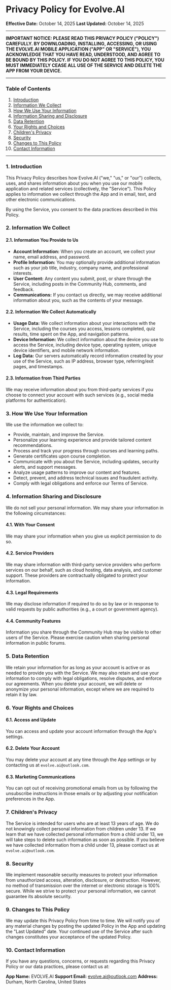 # Privacy Policy for Evolve.AI

**Effective Date:** October 14, 2025
**Last Updated:** October 14, 2025

---

**IMPORTANT NOTICE: PLEASE READ THIS PRIVACY POLICY ("POLICY") CAREFULLY. BY DOWNLOADING, INSTALLING, ACCESSING, OR USING THE EVOLVE.AI MOBILE APPLICATION ("APP" OR "SERVICE"), YOU ACKNOWLEDGE THAT YOU HAVE READ, UNDERSTOOD, AND AGREE TO BE BOUND BY THIS POLICY. IF YOU DO NOT AGREE TO THIS POLICY, YOU MUST IMMEDIATELY CEASE ALL USE OF THE SERVICE AND DELETE THE APP FROM YOUR DEVICE.**

---

### Table of Contents
1.  [Introduction](#1-introduction)
2.  [Information We Collect](#2-information-we-collect)
3.  [How We Use Your Information](#3-how-we-use-your-information)
4.  [Information Sharing and Disclosure](#4-information-sharing-and-disclosure)
5.  [Data Retention](#5-data-retention)
6.  [Your Rights and Choices](#6-your-rights-and-choices)
7.  [Children's Privacy](#7-childrens-privacy)
8.  [Security](#8-security)
9.  [Changes to This Policy](#9-changes-to-this-policy)
10. [Contact Information](#10-contact-information)

---

### 1. Introduction
This Privacy Policy describes how Evolve.AI ("we," "us," or "our") collects, uses, and shares information about you when you use our mobile application and related services (collectively, the "Service"). This Policy applies to information we collect through the App and in email, text, and other electronic communications.

By using the Service, you consent to the data practices described in this Policy.

### 2. Information We Collect

#### 2.1. Information You Provide to Us
* **Account Information:** When you create an account, we collect your name, email address, and password.
* **Profile Information:** You may optionally provide additional information such as your job title, industry, company name, and professional interests.
* **User Content:** Any content you submit, post, or share through the Service, including posts in the Community Hub, comments, and feedback.
* **Communications:** If you contact us directly, we may receive additional information about you, such as the contents of your message.

#### 2.2. Information We Collect Automatically
* **Usage Data:** We collect information about your interactions with the Service, including the courses you access, lessons completed, quiz results, time spent on the App, and navigation patterns.
* **Device Information:** We collect information about the device you use to access the Service, including device type, operating system, unique device identifiers, and mobile network information.
* **Log Data:** Our servers automatically record information created by your use of the Service, such as IP address, browser type, referring/exit pages, and timestamps.

#### 2.3. Information from Third Parties
We may receive information about you from third-party services if you choose to connect your account with such services (e.g., social media platforms for authentication).

### 3. How We Use Your Information
We use the information we collect to:
- Provide, maintain, and improve the Service.
- Personalize your learning experience and provide tailored content recommendations.
- Process and track your progress through courses and learning paths.
- Generate certificates upon course completion.
- Communicate with you about the Service, including updates, security alerts, and support messages.
- Analyze usage patterns to improve our content and features.
- Detect, prevent, and address technical issues and fraudulent activity.
- Comply with legal obligations and enforce our Terms of Service.

### 4. Information Sharing and Disclosure
We do not sell your personal information. We may share your information in the following circumstances:

#### 4.1. With Your Consent
We may share your information when you give us explicit permission to do so.

#### 4.2. Service Providers
We may share information with third-party service providers who perform services on our behalf, such as cloud hosting, data analysis, and customer support. These providers are contractually obligated to protect your information.

#### 4.3. Legal Requirements
We may disclose information if required to do so by law or in response to valid requests by public authorities (e.g., a court or government agency).

#### 4.4. Community Features
Information you share through the Community Hub may be visible to other users of the Service. Please exercise caution when sharing personal information in public forums.

### 5. Data Retention
We retain your information for as long as your account is active or as needed to provide you with the Service. We may also retain and use your information to comply with legal obligations, resolve disputes, and enforce our agreements. When you delete your account, we will delete or anonymize your personal information, except where we are required to retain it by law.

### 6. Your Rights and Choices

#### 6.1. Access and Update
You can access and update your account information through the App's settings.

#### 6.2. Delete Your Account
You may delete your account at any time through the App settings or by contacting us at `evolve.ai@outlook.com`.

#### 6.3. Marketing Communications
You can opt out of receiving promotional emails from us by following the unsubscribe instructions in those emails or by adjusting your notification preferences in the App.

### 7. Children's Privacy
The Service is intended for users who are at least 13 years of age. We do not knowingly collect personal information from children under 13. If we learn that we have collected personal information from a child under 13, we will take steps to delete such information as soon as possible. If you believe we have collected information from a child under 13, please contact us at `evolve.ai@outlook.com`.

### 8. Security
We implement reasonable security measures to protect your information from unauthorized access, alteration, disclosure, or destruction. However, no method of transmission over the internet or electronic storage is 100% secure. While we strive to protect your personal information, we cannot guarantee its absolute security.

### 9. Changes to This Policy
We may update this Privacy Policy from time to time. We will notify you of any material changes by posting the updated Policy in the App and updating the "Last Updated" date. Your continued use of the Service after such changes constitutes your acceptance of the updated Policy.

### 10. Contact Information
If you have any questions, concerns, or requests regarding this Privacy Policy or our data practices, please contact us at:

**App Name:** EVOLVE.AI
**Support Email:** evolve.ai@outlook.com
**Address:** Durham, North Carolina, United States
